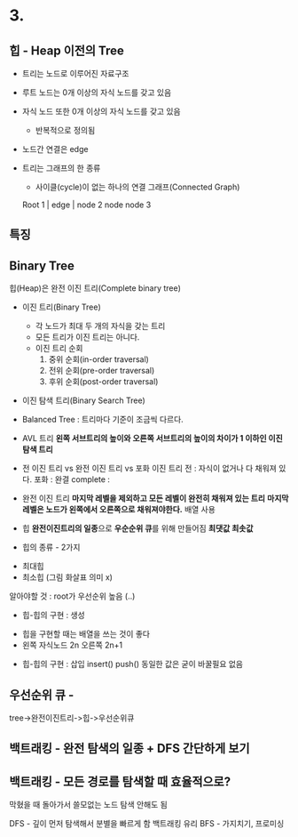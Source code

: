 # 3.

## 힙 - Heap 이전의 Tree

* 트리는 노드로 이루어진 자료구조
* 루트 노드는 0개 이상의 자식 노드를 갖고 있음
* 자식 노드 또한 0개 이상의 자식 노드를 갖고 있음
    * 반복적으로 정의됨
* 노드간 연결은 edge
* 트리는 그래프의 한 종류
    * 사이클(cycle)이 없는 하나의 연결 그래프(Connected Graph)


    Root 1
     |
     edge 
     |
    node 2
node    node 3

## 특징


## Binary Tree
힙(Heap)은 완전 이진 트리(Complete binary tree)

* 이진 트리(Binary Tree)
    * 각 노드가 최대 두 개의 자식을 갖는 트리
    * 모든 트리가 이진 트리는 아니다.
    * 이진 트리 순회
        1. 중위 순회(in-order traversal)
        2. 전위 순회(pre-order traversal)
        3. 후위 순회(post-order traversal)

* 이진 탐색 트리(Binary Search Tree)

* Balanced Tree
: 트리마다 기준이 조금씩 다르다.


* AVL 트리
**왼쪽 서브트리의 높이와 오른쪽 서브트리의 높이의 차이가 1 이하인 이진 탐색 트리**

* 전 이진 트리 vs 완전 이진 트리 vs 포화 이진 트리
전 : 자식이 없거나 다 채워져 있다.
포화 : 완결
complete : 

* 완전 이진 트리
**마지막 레벨을 제외하고 모든 레벨이 완전히 채워져 있는 트리**
**마지막 레벨은 노드가 왼쪽에서 오른쪽으로 채워져야한다.**
배열 사용

* 힙
**완전이진트리의 일종**으로 **우순순위 큐**를 위해 만들어짐
**최댓값 최솟값**

* 힙의 종류 - 2가지
- 최대힙
- 최소힙
(그림 화살표 의미 x)

알아야할 것 : root가 우선순위 높음 (..)

* 힙-힙의 구현 : 생성
- 힙을 구현할 때는 배열을 쓰는 것이 좋다
- 왼쪽 자식노드 2n 오른쪽 2n+1

* 힙-힙의 구현 : 삽입
insert()
push()
동일한 값은 굳이 바꿀필요 없음

## 우선순위 큐 - 
tree->완전이진트리->힙->우선순위큐


## 백트래킹 - 완전 탐색의 일종 + DFS 간단하게 보기

## 백트래킹 - 모든 경로를 탐색할 때 효율적으로?
막혔을 때 돌아가서 쓸모없는 노드 탐색 안해도 됨

DFS - 깊이 먼저 탐색해서 분별을 빠르게 함 백트래킹 유리
BFS - 가지치기, 프로미싱